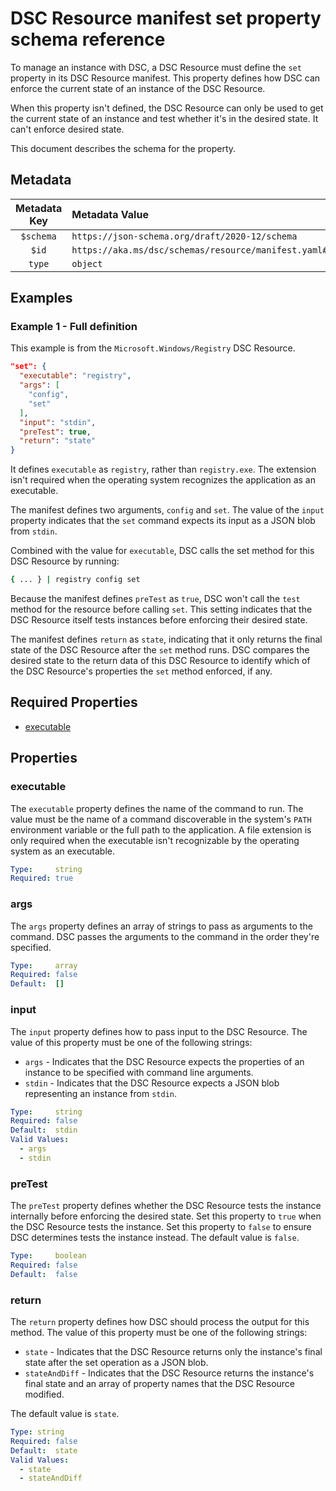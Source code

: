 # DSC Resource manifest set property schema reference

To manage an instance with DSC, a DSC Resource must define the `set` property in its DSC Resource
manifest. This property defines how DSC can enforce the current state of an instance of the DSC
Resource.

When this property isn't defined, the DSC Resource can only be used to get the current state of an
instance and test whether it's in the desired state. It can't enforce desired state.

This document describes the schema for the property.

## Metadata

| Metadata Key | Metadata Value                                                      |
|:------------:|:--------------------------------------------------------------------|
|  `$schema`   | `https://json-schema.org/draft/2020-12/schema`                      |
|    `$id`     | `https://aka.ms/dsc/schemas/resource/manifest.yaml#/properties/set` |
|    `type`    | `object`                                                            |

## Examples

### Example 1 - Full definition

This example is from the `Microsoft.Windows/Registry` DSC Resource.

```json
"set": {
  "executable": "registry",
  "args": [
    "config",
    "set"
  ],
  "input": "stdin",
  "preTest": true,
  "return": "state"
}
```

It defines `executable` as `registry`, rather than `registry.exe`. The extension isn't required
when the operating system recognizes the application as an executable.

The manifest defines two arguments, `config` and `set`. The value of the `input` property indicates
that the `set` command expects its input as a JSON blob from `stdin`.

Combined with the value for `executable`, DSC calls the set method for this DSC Resource by
running:

```sh
{ ... } | registry config set
```

Because the manifest defines `preTest` as `true`, DSC won't call the `test` method for the resource
before calling `set`. This setting indicates that the DSC Resource itself tests instances before
enforcing their desired state.

The manifest defines `return` as `state`, indicating that it only returns the final state of the
DSC Resource after the `set` method runs. DSC compares the desired state to the return data of this
DSC Resource to identify which of the DSC Resource's properties the `set` method enforced, if any.

## Required Properties

- [executable](#executable)

## Properties

### executable

The `executable` property defines the name of the command to run. The value must be the name of a
command discoverable in the system's `PATH` environment variable or the full path to the
application. A file extension is only required when the executable isn't recognizable by the
operating system as an executable.

```yaml
Type:     string
Required: true
```

### args

The `args` property defines an array of strings to pass as arguments to the command. DSC passes the
arguments to the command in the order they're specified.

```yaml
Type:     array
Required: false
Default:  []
```

### input

The `input` property defines how to pass input to the DSC Resource. The value of this property must
be one of the following strings:

- `args` - Indicates that the DSC Resource expects the properties of an instance to be specified
  with command line arguments.
- `stdin` - Indicates that the DSC Resource expects a JSON blob representing an instance from
  `stdin`.

```yaml
Type:     string
Required: false
Default:  stdin
Valid Values:
  - args
  - stdin
```

### preTest

The `preTest` property defines whether the DSC Resource tests the instance internally before
enforcing the desired state. Set this property to `true` when the DSC Resource tests the instance.
Set this property to `false` to ensure DSC determines tests the instance instead. The default value
is `false`.

```yaml
Type:     boolean
Required: false
Default:  false
```

### return

The `return` property defines how DSC should process the output for this method. The value of this
property must be one of the following strings:

- `state` - Indicates that the DSC Resource returns only the instance's final state after the set
  operation as a JSON blob.
- `stateAndDiff` - Indicates that the DSC Resource returns the instance's final state and an array
  of property names that the DSC Resource modified.

The default value is `state`.

```yaml
Type: string
Required: false
Default:  state
Valid Values:
  - state
  - stateAndDiff
```
